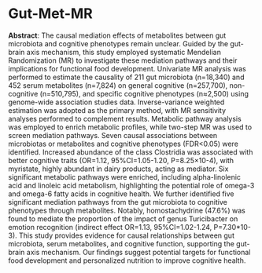 # Gut-Met-MR

**Abstract**:
The causal mediation effects of metabolites between gut microbiota and cognitive phenotypes remain unclear. Guided by the gut-brain axis mechanism, this study employed systematic Mendelian Randomization (MR) to investigate these mediation pathways and their implications for functional food development. Univariate MR analysis was performed to estimate the causality of 211 gut microbiota (n=18,340) and 452 serum metabolites (n=7,824) on general cognitive (n=257,700), non-cognitive (n=510,795), and specific cognitive phenotypes (n≈2,500) using genome-wide association studies data. Inverse-variance weighted estimation was adopted as the primary method, with MR sensitivity analyses performed to complement results. Metabolic pathway analysis was employed to enrich metabolic profiles, while two-step MR was used to screen mediation pathways. Seven causal associations between microbiotas or metabolites and cognitive phenotypes (FDR<0.05) were identified. Increased abundance of the class Clostridia was associated with better cognitive traits (OR=1.12, 95%CI=1.05-1.20, P=8.25×10-4), with myristate, highly abundant in dairy products, acting as mediator. Six significant metabolic pathways were enriched, including alpha-linolenic acid and linoleic acid metabolism, highlighting the potential role of omega-3 and omega-6 fatty acids in cognitive health. We further identified five significant mediation pathways from the gut microbiota to cognitive phenotypes through metabolites. Notably, homostachydrine (47.6%) was found to mediate the proportion of the impact of genus Turicibacter on emotion recognition (indirect effect OR=1.13, 95%CI=1.02-1.24, P=7.30*10-3). This study provides evidence for causal relationships between gut microbiota, serum metabolites, and cognitive function, supporting the gut-brain axis mechanism. Our findings suggest potential targets for functional food development and personalized nutrition to improve cognitive health.
